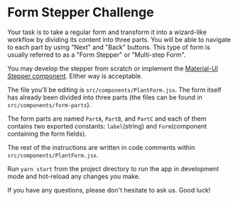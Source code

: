 # Form Stepper Challenge

Your task is to take a regular form and transform it into a wizard-like workflow by dividing its content into three parts. You will be able to navigate to each part by using "Next" and "Back" buttons. This type of form is usually referred to as a "Form Stepper" or "Multi-step Form".

You may develop the stepper from scratch or implement the [Material-UI Stepper component](https://material-ui.com/components/steppers/). Either way is acceptable.

The file you'll be editing is `src/components/PlantForm.jsx`. The form itself has already been divided into three parts (the files can be found in `src/components/form-parts`).

The form parts are named `PartA`, `PartB`, and `PartC` and each of them contains two exported constants: `label`(string) and `Form`(component containing the form fields).

The rest of the instructions are written in code comments within `src/components/PlantForm.jsx`.

Run `yarn start` from the project directory to run the app in development mode and hot-reload any changes you make.

If you have any questions, please don't hesitate to ask us. Good luck!
